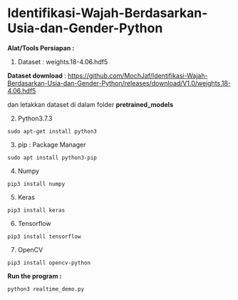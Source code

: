 # Identifikasi-Wajah-Berdasarkan-Usia-dan-Gender-Python

<b>Alat/Tools Persiapan :</b>

1. Dataset : weights.18-4.06.hdf5

<b>Dataset download</b> : https://github.com/MochJaf/Identifikasi-Wajah-Berdasarkan-Usia-dan-Gender-Python/releases/download/V1.0/weights.18-4.06.hdf5

   dan letakkan dataset di dalam folder <b>pretrained_models</b>


2. Python3.7.3
```
sudo apt-get install python3
```
3. pip : Package Manager
```
sudo apt install python3-pip
```
4. Numpy
```
pip3 install numpy
```
5. Keras
```
pip3 install keras
```
6. Tensorflow
```
pip3 install tensorflow
```
7. OpenCV
```
pip3 install opencv-python
```
<b> Run the program : </b>
```
python3 realtime_demo.py
```
